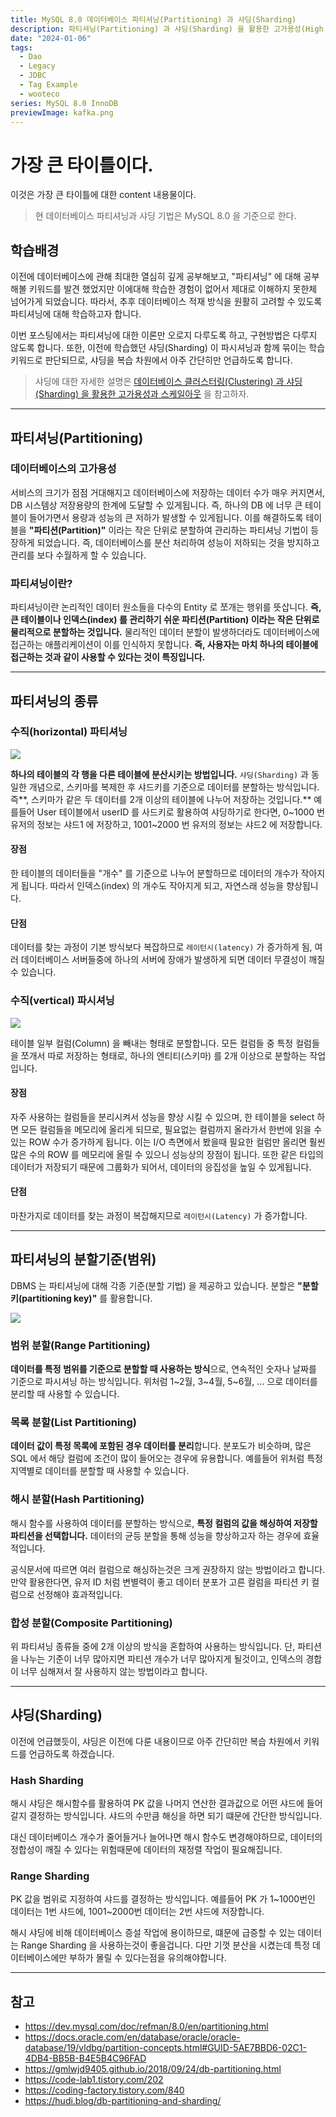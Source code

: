 ```yaml
---
title: MySQL 8.0 데이터베이스 파티셔닝(Partitioning) 과 샤딩(Sharding)
description: 파티셔닝(Partitioning) 과 샤딩(Sharding) 을 활용한 고가용성(High Availability) 를 어떻게 확보하는가?
date: "2024-01-06"
tags:
  - Dao
  - Legacy
  - JDBC
  - Tag Example
  - wooteco
series: MySQL 8.0 InnoDB
previewImage: kafka.png
---
```


# 가장 큰 타이틀이다.

이것은 가장 큰 타이틀에 대한 content 내용물이다.

> 현 데이터베이스 파티셔닝과 샤딩 기법은 MySQL 8.0 을 기준으로 한다.

## 학습배경

이전에 데이터베이스에 관해 최대한 열심히 깊게 공부해보고, "파티셔닝" 에 대해 공부해볼 키워드를 발견 했었지만 이에대해 학습한 경험이 없어서 제대로 이해하지 못한체 넘어가게 되었습니다. 따라서, 추후 데이터베이스 적재 방식을 원활히 고려할 수 있도록 파티셔닝에 대해 학습하고자 합니다.

이번 포스팅에서는 파티셔닝에 대한 이론만 오로지 다루도록 하고, 구현방법은 다루지 않도록 합니다. 또한, 이전에 학습했던 샤딩(Sharding) 이 파시셔닝과 함께 묶이는 학습 키워드로 판단되므로, 샤딩을 복습 차원에서 아주 간단히만 언급하도록 합니다.

> 샤딩에 대한 자세한 설명은 [데이터베이스 클러스터링(Clustering) 과 샤딩(Sharding) 을 활용한 고가용성과 스케일아웃](https://velog.io/@msung99/%EB%8D%B0%EC%9D%B4%ED%84%B0%EB%B2%A0%EC%9D%B4%EC%8A%A4-%ED%81%B4%EB%9F%AC%EC%8A%A4%ED%84%B0%EB%A7%81Clustering-%EA%B3%BC-%EC%83%A4%EB%94%A9Sharding-%EC%9D%84-%ED%99%9C%EC%9A%A9%ED%95%9C-%EA%B3%A0%EA%B0%80%EC%9A%A9%EC%84%B1%EA%B3%BC-%EC%8A%A4%EC%BC%80%EC%9D%BC%EC%95%84%EC%9B%83) 을 참고하자.

---

## 파티셔닝(Partitioning)

### 데이터베이스의 고가용성

서비스의 크기가 점점 거대해지고 데이터베이스에 저장하는 데이터 수가 매우 커지면서, DB 시스템상 저장용량의 한계에 도달할 수 있게됩니다. 즉, 하나의 DB 에 너무 큰 테이블이 들어가면서 용량과 성능의 큰 저하가 발생할 수 있게됩니다. 이를 해결하도록 테이블을 **"파티션(Partition)"** 이라는 작은 단위로 분할하여 관리하는 파티셔닝 기법이 등장하게 되었습니다. 즉, 데이터베이스를 분산 처리하여 성능이 저하되는 것을 방지하고 관리를 보다 수월하게 할 수 있습니다.

### 파티셔닝이란?

파티셔닝이란 논리적인 데이터 원소들을 다수의 Entity 로 쪼개는 행위를 뜻삽니다. **즉, 큰 테이블이나 인덱스(index) 를 관리하기 쉬운 파티션(Partition) 이라는 작은 단위로 물리적으로 분할하는 것입니다.** 물리적인 데이터 분할이 발생하더라도 데이터베이스에 접근하는 애플리케이션이 이를 인식하지 못합니다. **즉, 사용자는 마치 하나의 테이블에 접근하는 것과 같이 사용할 수 있다는 것이 특징입니다.**

---

## 파티셔닝의 종류

### 수직(horizontal) 파티셔닝

![](https://velog.velcdn.com/images/msung99/post/c2c056e4-665d-42f0-aa58-0a025ae1fb0c/image.png)

**하나의 테이블의 각 행을 다른 테이블에 분산시키는 방법입니다.** `샤딩(Sharding)` 과 동일한 개념으로, 스키마를 복제한 후 샤드키를 기준으로 데이터를 분할하는 방식입니다. 즉**, 스키마가 같은 두 데이터를 2개 이상의 테이블에 나누어 저장하는 것입니다.** 예를들어 User 테이블에서 userID 를 사드키로 활용하여 샤딩하기로 한다면, 0~1000 번 유저의 정보는 샤드1 에 저장하고, 1001~2000 번 유저의 정보는 샤드2 에 저장합니다.

#### 장점

한 테이블의 데이터들을 "개수" 를 기준으로 나누어 분할하므로 데이터의 개수가 작아지게 됩니다. 따라서 인덱스(index) 의 개수도 작아지게 되고, 자연스래 성능을 향상됩니다.

#### 단점

데이터를 찾는 과정이 기본 방식보다 복잡하므로 `레이턴시(latency)` 가 증가하게 됨, 여러 데이터베이스 서버들중에 하나의 서버에 장애가 발생하게 되면 데이터 무결성이 깨질 수 있습니다.

### 수직(vertical) 파시셔닝

![](https://velog.velcdn.com/images/msung99/post/a92ace73-830d-498d-a630-ce916e08d2ab/image.png)

테이블 일부 컬럼(Column) 을 빼내는 형태로 분할합니다. 모든 컬럼들 중 특정 컬럼들을 쪼개서 따로 저장하는 형태로, 하나의 엔티티(스키마) 를 2개 이상으로 분할하는 작업입니다.

#### 장점

자주 사용하는 컬럼들을 분리시켜서 성능을 향상 시킬 수 있으며, 한 테이블을 select 하면 모든 컬럼들을 메모리에 올리게 되므로, 필요없는 컬럼까지 올라가서 한번에 읽을 수 있는 ROW 수가 증가하게 됩니다. 이는 I/O 측면에서 봤을때 필요한 컬럼만 올리면 훨씬 많은 수의 ROW 를 메모리에 올릴 수 있으니 성능상의 장점이 됩니다. 또한 같은 타입의 데이터가 저장되기 때문에 그룹화가 되어서, 데이터의 응집성을 높일 수 있게됩니다.

#### 단점

마찬가지로 데이터를 찾는 과정이 복잡해지므로 `레이턴시(Latency)` 가 증가합니다.

---

## 파티셔닝의 분할기준(범위)

DBMS 는 파티셔닝에 대해 각종 기준(분할 기법) 을 제공하고 있습니다. 분할은 **"분할 키(partitioning key)"** 를 활용합니다.

![](https://velog.velcdn.com/images/msung99/post/98304c32-6aed-48c2-b3e3-d398cc46f91c/image.png)

### 범위 분할(Range Partitioning)

**데이터를 특정 범위를 기준으로 분할할 때 사용하는 방식**으로, 연속적인 숫자나 날짜를 기준으로 파시셔닝 하는 방식입니다. 위처럼 1~2월, 3~4월, 5~6월, ... 으로 데이터를 분리할 때 사용할 수 있습니다.

### 목록 분할(List Partitioning)

**데이터 값이 특정 목록에 포함된 경우 데이터를 분리**합니다. 분포도가 비슷하며, 많은 SQL 에서 해당 컬럼에 조건이 많이 들어오는 경우에 유용합니다. 예를들어 위처럼 특정 지역별로 데이터를 분할할 때 사용할 수 있습니다.

### 해시 분할(Hash Partitioning)

해시 함수를 사용하여 데이터를 분할하는 방식으로, **특정 컬럼의 값을 해싱하여 저장할 파티션을 선택합니다.** 데이터의 균등 분할을 통해 성능을 향상하고자 하는 경우에 효율적입니다.

공식문서에 따르면 여러 컬럼으로 해싱하는것은 크게 권장하지 않는 방법이라고 합니다. 만약 활용한다면, 유저 ID 처럼 변별력이 좋고 데이터 분포가 고른 컬럼을 파티션 키 컬럼으로 선정해야 효과적입니다.

### 합성 분할(Composite Partitioning)

위 파티셔닝 종류들 중에 2개 이상의 방식을 혼합하여 사용하는 방식입니다. 단, 파티션을 나누는 기준이 너무 많아지면 파티션 개수가 너무 많아지게 될것이고, 인덱스의 경합이 너무 심해져서 잘 사용하지 않는 방법이라고 합니다.

---

## 샤딩(Sharding)

이전에 언급했듯이, 샤딩은 이전에 다룬 내용이므로 아주 간단히만 복습 차원에서 키워드를 언급하도록 하겠습니다.

### Hash Sharding

해시 샤딩은 해시함수를 활용하여 PK 값을 나머지 연산한 결과값으로 어떤 샤드에 들어갈지 결정하는 방식입니다. 샤드의 수만큼 해싱을 하면 되기 떄문에 간단한 방식입니다.

대신 데이터베이스 개수가 줄어들거나 늘어나면 해시 함수도 변경해야하므로, 데이터의 정합성이 깨질 수 있다는 위험때문에 데이터의 재정렬 작업이 필요해집니다.

### Range Sharding

PK 값을 범위로 지정하여 샤드를 결정하는 방식입니다. 예를들어 PK 가 1~1000번인 데이터는 1번 샤드에, 1001~2000번 데이터는 2번 샤드에 저장합니다.

해시 샤딩에 비해 데이터베이스 증설 작업에 용이하므로, 떄문에 급증할 수 있는 데이터는 Range Sharding 을 사용하는것이 좋을겁니다. 다만 기껏 분산을 시켰는데 특정 데이터베이스에만 부하가 몰릴 수 있다는점을 유의해야합니다.

---

## 참고

- https://dev.mysql.com/doc/refman/8.0/en/partitioning.html
- https://docs.oracle.com/en/database/oracle/oracle-database/19/vldbg/partition-concepts.html#GUID-5AE7BBD6-02C1-4DB4-BB5B-B4E5B4C96FAD
- https://gmlwjd9405.github.io/2018/09/24/db-partitioning.html
- https://code-lab1.tistory.com/202
- https://coding-factory.tistory.com/840
- https://hudi.blog/db-partitioning-and-sharding/

